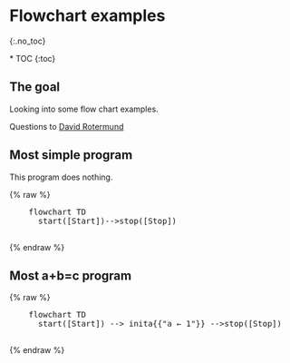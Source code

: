 # Flowchart examples
{:.no_toc}

<nav markdown="1" class="toc-class">
* TOC
{:toc}
</nav>

## The goal

Looking into some flow chart examples.

Questions to [David Rotermund](mailto:davrot@uni-bremen.de)

## Most simple program

This program does nothing. 

{% raw %} 
  <pre class="mermaid">
    flowchart TD
      start([Start])-->stop([Stop])
  </pre>
{% endraw %}

## Most a+b=c program

{% raw %} 
  <pre class="mermaid">
    flowchart TD
      start([Start]) --> inita{{"a ← 1"}} -->stop([Stop])
  </pre>
{% endraw %}


